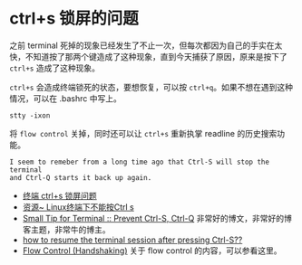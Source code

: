 # ctrl+s 锁屏的问题
之前 terminal 死掉的现象已经发生了不止一次，但每次都因为自己的手实在太快，不知道按了那两个键造成了这种现象，直到今天捕获了原因，原来是按下了 `ctrl+s` 造成了这种现象。

`ctrl+s` 会造成终端锁死的状态，要想恢复，可以按 `ctrl+q`。如果不想在遇到这种情况，可以在 .bashrc 中写上。

    stty -ixon

将 `flow control` 关掉，同时还可以让 `ctrl+s` 重新执掌 readline 的历史搜索功能。

    I seem to remeber from a long time ago that Ctrl-S will stop the terminal 
    and Ctrl-Q starts it back up again.


 * [终端 ctrl+s 锁屏问题](http://xerr.net/2010/12/disable-flow-control.html)
 * [资源~ Linux终端下不能按Ctrl s](http://hi.baidu.com/freedombin/blog/item/55b7140111196e0a7bec2ced.html)
 * [Small Tip for Terminal :: Prevent Ctrl-S, Ctrl-Q](http://smlv.cc.gatech.edu/2010/07/08/small-tip-for-terminal-prevent-ctrl-s-ctrl-q/) 非常好的博文，非常好的博客主题，非常牛的博主。
 * [how to resume the terminal session after pressing Ctrl-S??](http://www.linuxforums.org/forum/miscellaneous/18378-how-resume-terminal-session-after-pressing-ctrl-s.html)
 * [Flow Control (Handshaking)](http://tldp.org/HOWTO/Text-Terminal-HOWTO-11.html) 关于 flow control 的内容，可以参看这里。


